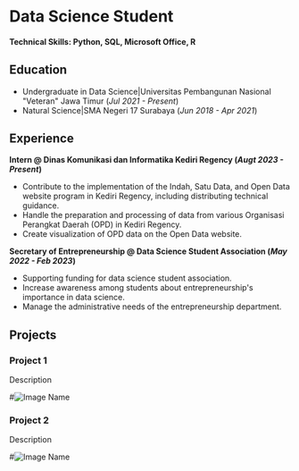 # Data Science Student

#### Technical Skills: Python, SQL, Microsoft Office, R

## Education
- Undergraduate in Data Science|Universitas Pembangunan Nasional "Veteran" Jawa Timur (_Jul 2021 - Present_)
- Natural Science|SMA Negeri 17 Surabaya (_Jun 2018 - Apr 2021_)

## Experience
**Intern @ Dinas Komunikasi dan Informatika Kediri Regency (_Augt 2023 - Present_)**
- Contribute to the implementation of the Indah, Satu Data, and Open Data website program in Kediri Regency, including distributing technical guidance.
- Handle the preparation and processing of data from various Organisasi Perangkat Daerah (OPD) in Kediri Regency.
- Create visualization of OPD data on the Open Data website.

**Secretary of Entrepreneurship @ Data Science Student Association (_May 2022 - Feb 2023_)**
- Supporting funding for data science student association.
- Increase awareness among students about entrepreneurship's importance in data science.
- Manage the administrative needs of the entrepreneurship department.

## Projects
### Project 1

Description

#![Image Name](assets/img/photo.png)

### Project 2

Description

#![Image Name](assets/img/photo.png)

